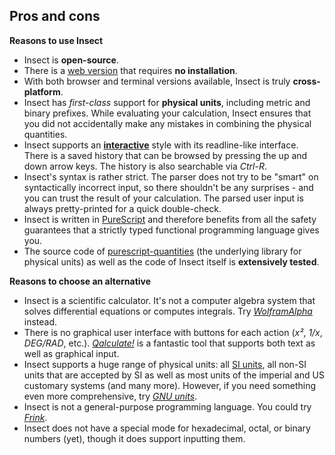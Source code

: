Pros and cons
-------------

**Reasons to use Insect**

  - Insect is **open-source**.
  - There is a [web version](https://Insect.sh/) that requires **no installation**.
  - With both browser and terminal versions available, Insect is truly **cross-platform**.
  - Insect has *first-class* support for **physical units**, including metric and binary prefixes.
    While evaluating your calculation, Insect ensures that you did not accidentally make any
    mistakes in combining the physical quantities.
  - Insect supports an [**interactive**](https://en.wikipedia.org/wiki/REPL) style with its
    readline-like interface. There is a saved history that can be browsed by pressing the up and
    down arrow keys. The history is also searchable via *Ctrl-R*.
  - Insect's syntax is rather strict. The parser does not try to be "smart" on syntactically
    incorrect input, so there shouldn't be any surprises - and you can trust the result of your
    calculation. The parsed user input is always pretty-printed for a quick double-check.
  - Insect is written in [PureScript](http://www.purescript.org/) and therefore benefits from
    all the safety guarantees that a strictly typed functional programming language gives you.
  - The source code of [purescript-quantities](https://github.com/sharkdp/purescript-quantities)
    (the underlying library for physical units) as well as the code of Insect itself is
    **extensively tested**.

**Reasons to choose an alternative**

  - Insect is a scientific calculator. It's not a computer algebra system that solves differential
    equations or computes integrals. Try *[WolframAlpha](http://www.wolframalpha.com/)* instead.
  - There is no graphical user interface with buttons for each action (*x²*, *1/x*, *DEG/RAD*,
    etc.). *[Qalculate!](http://qalculate.github.io/)* is a fantastic tool that supports both
    text as well as graphical input.
  - Insect supports a huge range of physical units: all
    [SI units](https://en.wikipedia.org/wiki/International_System_of_Units), all non-SI units that are
    accepted by SI as well as most units of the imperial and US customary systems (and many more).
    However, if you need something even more comprehensive, try
    *[GNU units](https://www.gnu.org/software/units/)*.
  - Insect is not a general-purpose programming language. You could try
    *[Frink](https://frinklang.org/)*.
  - Insect does not have a special mode for hexadecimal, octal, or binary numbers (yet), though it
    does support inputting them.
